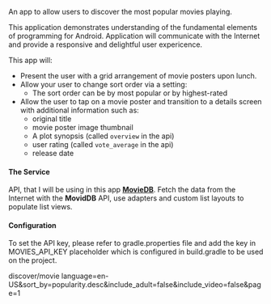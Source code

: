 An app to allow users to discover the most popular movies playing.

This application demonstrates understanding of the fundamental elements of programming for Android. Application will communicate with the Internet and provide a responsive and delightful user expericence.

This app will:
- Present the user with a grid arrangement of movie posters upon lunch.
- Allow your user to change sort order via a setting:
  - The sort order can be by most popular or by highest-rated
- Allow the user to tap on a movie poster and transition to a details screen with additional information such as:
  - original title
  - movie poster image thumbnail
  - A plot synopsis (called `overview` in the api)
  - user rating (called `vote_average` in the api)
  - release date
#### The Service
API, that I will be using in this app [**MovieDB**](https://www.themoviedb.org/). Fetch the data from the Internet with the **MovidDB** API, use adapters and custom list layouts to populate list views.

#### Configuration
To set the API key, please refer to gradle.properties file and add the key in MOVIES_API_KEY placeholder which is configured in build.gradle to be used on the project.




discover/movie
language=en-US&sort_by=popularity.desc&include_adult=false&include_video=false&page=1
